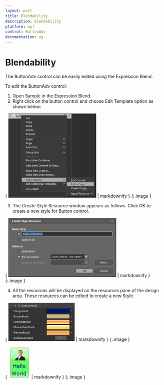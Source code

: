 ```yaml
---
layout: post
title: Blendability
description: blendability
platform: wpf
control: ButtonAdv
documentation: ug
---
```


# Blendability

The ButtonAdv control can be easily edited using the Expression Blend.

To edit the ButtonAdv control:

1. Open Sample in the Expression Blend. 
2. Right click on the button control and choose Edit Template option as shown below:



{ ![](Blendability_images/Blendability_img1.png) | markdownify }
{:.image }


3. The Create Style Resource window appears as follows. Click OK to create a new style for Button control.



{ ![](Blendability_images/Blendability_img2.png) | markdownify }
{:.image }




4. All the resources will be displayed on the resources pane of the design area. These resources can be edited to create a new Style.



{ ![](Blendability_images/Blendability_img3.png) | markdownify }
{:.image }




{ ![](Blendability_images/Blendability_img4.png) | markdownify }
{:.image }


